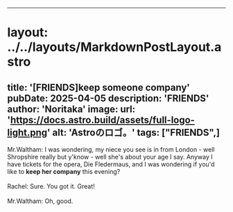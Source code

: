 
---
# layout: ../../layouts/MarkdownPostLayout.astro
title: '[FRIENDS]keep someone company'
pubDate: 2025-04-05
description: 'FRIENDS'
author: 'Noritaka'
image:
    url: 'https://docs.astro.build/assets/full-logo-light.png'
    alt: 'Astroのロゴ。'
tags: ["FRIENDS",]
---

Mr.Waltham: I was wondering, my niece you see is in from London - well Shropshire really but y'know - well she's about your age I say. Anyway I have tickets for the opera, Die Fledermaus, and I was wondering if you'd like to **keep her company** this evening?<br>
<br>
Rachel: Sure. You got it. Great!<br>
<br>
Mr.Waltham: Oh, good. <br>
<br>
